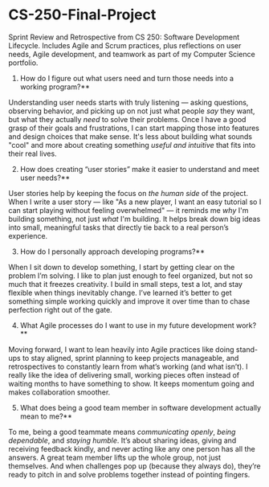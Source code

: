 # CS-250-Final-Project
Sprint Review and Retrospective from CS 250: Software Development Lifecycle. Includes Agile and Scrum practices, plus reflections on user needs, Agile development, and teamwork as part of my Computer Science portfolio.

1. How do I figure out what users need and turn those needs into a working program?**

Understanding user needs starts with truly listening — asking questions, observing behavior, and picking up on not just what people *say* they want, but what they actually *need* to solve their problems. Once I have a good grasp of their goals and frustrations, I can start mapping those into features and design choices that make sense. It's less about building what sounds "cool" and more about creating something *useful and intuitive* that fits into their real lives.

2. How does creating “user stories” make it easier to understand and meet user needs?**

User stories help by keeping the focus on *the human side* of the project. When I write a user story — like "As a new player, I want an easy tutorial so I can start playing without feeling overwhelmed" — it reminds me *why* I'm building something, not just *what* I'm building. It helps break down big ideas into small, meaningful tasks that directly tie back to a real person’s experience.

3. How do I personally approach developing programs?**

When I sit down to develop something, I start by getting clear on the problem I’m solving. I like to plan just enough to feel organized, but not so much that it freezes creativity. I build in small steps, test a lot, and stay flexible when things inevitably change. I’ve learned it’s better to get something simple working quickly and improve it over time than to chase perfection right out of the gate.

4. What Agile processes do I want to use in my future development work?**

Moving forward, I want to lean heavily into Agile practices like doing stand-ups to stay aligned, sprint planning to keep projects manageable, and retrospectives to constantly learn from what’s working (and what isn’t). I really like the idea of delivering small, working pieces often instead of waiting months to have something to show. It keeps momentum going and makes collaboration smoother.

5. What does being a good team member in software development actually mean to me?**

To me, being a good teammate means *communicating openly*, *being dependable*, and *staying humble*. It’s about sharing ideas, giving and receiving feedback kindly, and never acting like any one person has all the answers. A great team member lifts up the whole group, not just themselves. And when challenges pop up (because they always do), they’re ready to pitch in and solve problems together instead of pointing fingers.

